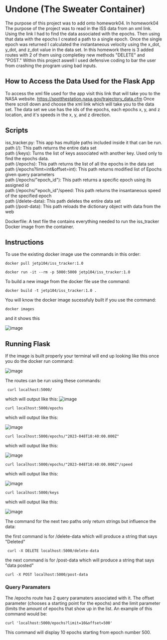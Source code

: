 # Undone (The Sweater Container)
The purpose of this project was to add onto homework04. In homework04 The purpose of the project was to read in the ISS data from an xml link. Using the link I had to find the data associated with the epochs. Then using that data with the epochs I created a path to a single epoch. Once the single epoch was returned I calculated the instantaneous velocity using the x_dot, y_dot, and z_dot value in the data set. In this homework there is 3 added routes with 2 of them using completley new methods "DELETE" and "POST." Within this project aswell I used defensive coding to bar the user from crashing the program using bad inputs. 

## How to Access the Data Used for the Flask App
To access the xml file used for the app visit this link that will take you to the NASA website. https://spotthestation.nasa.gov/trajectory_data.cfm Once there scroll down and choose the xml link which will take you to the data set. The data set we use has the ids of the epochs, each epochs x, y, and z location, and it's speeds in the x, y, and z direction.

## Scripts
iss_tracker.py: This app has multiple paths included inside it that can be run.
<br>
path (/): This path returns the entire data set
<br>
path (/keys): Turns the list of keys associated with another key. Used only to find the epochs data.
<br>
path (/epochs): This path returns the list of all the epochs in the data set
<br>
path (/epochs?limt=int&offset=int): This path returns modified list of Epochs given query parameters
<br>
path (/epochs/"epoch_id"): This path returns a specific epoch using its assigned id
<br>
path (/epochs/"epoch_id"/speed: This path returns the insantaneous speed of the specified epoch
<br>
path (/delete-data): This path deletes the entire data set
<br> 
path (/post-data): This path reloads the dictionary object with data from the web

Dockerfile: A text file the contains everything needed to run the iss_tracker Docker image from the container. 

## Instructions 
To use the existing docker image use the commands in this order: 
```
docker pull jetp104/iss_tracker:1.0
```
```
docker run -it --rm -p 5000:5000 jetp104/iss_tracker:1.0
```
To build a new image from the docker file use the command: 
```
docker build -t jetp104/iss_tracker:1.0 .
```
You will know the docker image sucessfuly built if you use the command: 
```
docker images
```

and it shows this 

![image](https://user-images.githubusercontent.com/122917623/221445327-b1568523-fb31-4b27-a99a-3021088d1ba6.png)

## Running Flask 
If the image is built properly your terminal will end up looking like this once you do the docker run command: 

![image](https://user-images.githubusercontent.com/122917623/221445496-6b4d4ded-8c43-4e4e-81de-6d2f2b348baf.png)

The routes can be run using these commands: 

 ```
  curl localhost:5000/
 ```
 
 which will output like this: 
 ![image](https://user-images.githubusercontent.com/122917623/221445650-0affeeec-cc4b-45da-b0fd-a471022ffa03.png)
 
  ```
  curl localhost:5000/epochs
  ```
  
  which will output like this: 
  
  ![image](https://user-images.githubusercontent.com/122917623/221445749-24dc1647-ec8b-4f38-be9c-d15df475154b.png)
  
  ```
  curl localhost:5000/epochs/"2023-048T18:40:00.000Z"
  ``` 
  
  which will output like this: 
  
  ![image](https://user-images.githubusercontent.com/122917623/221445811-be03421e-8b0f-4a5f-81c8-8618143759a5.png)


  ```
  curl localhost:5000/epochs/"2023-048T18:40:00.000Z"/speed
  ``` 
  
  which will output like this: 
  
  ![image](https://user-images.githubusercontent.com/122917623/221445869-b92c1ca8-3d44-4592-974c-f9d3cc253a07.png)


  ```
  curl localhost:5000/keys
  ```
  
  which will output like this: 
  
  ![image](https://user-images.githubusercontent.com/122917623/221445971-0c2ad98a-2531-44f3-8cc6-75cdf0e3ae53.png)

  The command for the next two paths only return strings but influence the data: 
  
  the first command is for /delete-data which will produce a string that says "Deleted" 
  
  ```
   curl -X DELETE localhost:5000/delete-data
  ```
  
  the next command is for /post-data which will produce a string that says "data posted" 
  ```
  curl -X POST localhost:5000/post-data
  ```
  
  ### Query Paramaters 
  The /epochs route has 2 query paramaters associated with it. The offset parameter (chooses a starting point for the epochs) and the limit parameter (limits the        amount of epochs that show up in the list. An example of this command would be: 
  ```
  curl 'localhost:5000/epochs?limit=10&offset=500'
  ```
  This command will display 10 epochs starting from epoch number 500. 
  
